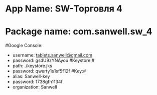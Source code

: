 # App Name: SW-Торговля 4 #
# Package name: com.sanwell.sw_4 #

#Google Console:	
* username: tablets.sanwell@gmail.com
* password: gsdU9zYNAyou
#Keystore:#
* path: ./keystore.jks
* password: qwerty1s1sf5f12f
#Key:#
* alias: Sanwell-key
* password: 1738gfh1134f
* organization: Sanwell